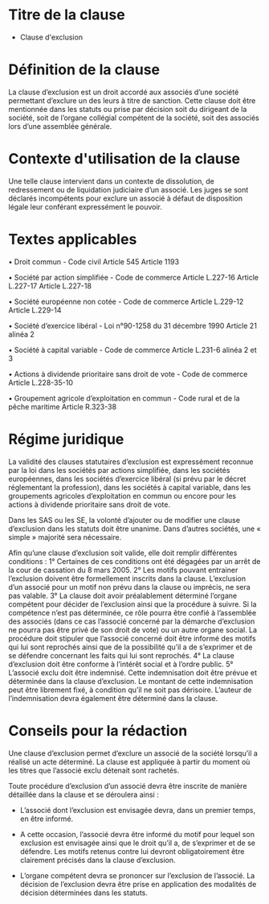 Titre de la clause
=========

- Clause d'exclusion

# Définition de la clause 

La clause d’exclusion est un droit accordé aux associés d’une société permettant d’exclure un des leurs à titre de sanction.
Cette clause doit être mentionnée dans les statuts ou prise par décision soit du dirigeant de la société, soit de l’organe collégial compétent de la société, soit des associés lors 
d’une assemblée générale.

# Contexte d'utilisation de la clause 

Une telle clause intervient dans un contexte de dissolution, de redressement ou de liquidation judiciaire d’un associé. Les 
juges se sont déclarés incompétents pour exclure un associé à défaut de disposition légale leur conférant expressément le 
pouvoir.


# Textes applicables 

•	Droit commun - Code civil
Article 545
Article 1193

•	Société par action simplifiée - Code de commerce 
Article L.227-16
Article L.227-17
Article L.227-18

•	Société européenne non cotée - Code de commerce
Article L.229-12
Article L.229-14

•	Société d’exercice libéral - Loi n°90-1258 du 31 décembre 1990
Article 21 alinéa 2

•	Société à capital variable - Code de commerce
Article L.231-6 alinéa 2 et 3

•	Actions à dividende prioritaire sans droit de vote - Code de commerce
Article L.228-35-10

•	Groupement agricole d’exploitation en commun - Code rural et de la pêche maritime
Article R.323-38


# Régime juridique

La validité des clauses statutaires d’exclusion est expressément reconnue par la loi dans les sociétés par actions simplifiée, 
dans les sociétés européennes, dans les sociétés d’exercice libéral (si prévu par le décret réglementant la profession), dans 
les sociétés à capital variable, dans les groupements agricoles d’exploitation en commun ou encore pour les actions à dividende 
prioritaire sans droit de vote.

Dans les SAS ou les SE, la volonté d’ajouter ou de modifier une clause d’exclusion dans les statuts doit être unanime. Dans 
d’autres sociétés, une « simple » majorité sera nécessaire.

Afin qu’une clause d’exclusion soit valide, elle doit remplir différentes conditions :
1° Certaines de ces conditions ont été dégagées par un arrêt de la cour de cassation du 8 mars 2005.
2° Les motifs pouvant entrainer l’exclusion doivent être formellement inscrits dans la clause. L’exclusion d’un associé pour un 
motif non prévu dans la clause ou imprécis, ne sera pas valable.
3° La clause doit avoir préalablement déterminé l’organe compétent pour décider de l’exclusion ainsi que la procédure à suivre. 
Si la compétence n’est pas déterminée, ce rôle pourra être confié à l’assemblée des associés (dans ce cas l’associé concerné par 
la démarche d’exclusion ne pourra pas être privé de son droit de vote) ou un autre organe social. La procédure doit stipuler que 
l’associé concerné doit être informé des motifs qui lui sont reprochés ainsi que de la possibilité qu’il a de s’exprimer et de 
se défendre concernant les faits qui lui sont reprochés.
4° La clause d’exclusion doit être conforme à l’intérêt social et à l’ordre public.
5° L’associé exclu doit être indemnisé. Cette indemnisation doit être prévue et déterminée dans la clause d’exclusion. Le 
montant de cette indemnisation peut être librement fixé, à condition qu’il ne soit pas dérisoire. L’auteur de l’indemnisation 
devra également être déterminé dans la clause.


# Conseils pour la rédaction 

Une clause d’exclusion permet d’exclure un associé de la société lorsqu’il a réalisé un acte déterminé. La clause est appliquée 
à partir du moment où les titres que l’associé exclu détenait sont rachetés.

Toute procédure d’exclusion d’un associé devra être inscrite de manière détaillée dans la clause et se déroulera ainsi :

-	L’associé dont l’exclusion est envisagée devra, dans un premier temps, en être informé. 

- A cette occasion, l’associé devra être informé du motif pour lequel son exclusion est envisagée ainsi que 
le droit qu’il a, de s’exprimer et de se défendre. Les motifs retenus contre lui devront obligatoirement être clairement 
précisés dans la clause d’exclusion.

-	L’organe compétent devra se prononcer sur l’exclusion de l’associé. La décision de l’exclusion devra être prise en application des modalités de décision déterminées dans les statuts.

